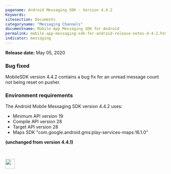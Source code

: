 ```yaml
---
pagename: Android Messaging SDK - Version 4.4.2
Keywords:
sitesection: Documents
categoryname: "Messaging Channels"
documentname: Mobile App Messaging SDK for Android
permalink: mobile-app-messaging-sdk-for-android-release-notes-4-4-2.html
indicator: messaging
---
```


**Release date:** May 05, 2020

### Bug fixed

MobileSDK version 4.4.2 contains a bug fix for an unread message count not being reset on pusher.

### Environment requirements

The Android Mobile Messaging SDK version 4.4.2 uses:

- Minimum API version 19
- Compile API version 28
- Target API version 28
- Maps SDK "com.google.android.gms:play-services-maps:16.1.0"

**(unchanged from version 4.4.1)**

<br>
<p style="text-align: left">
<a href="mobile-app-messaging-sdk-for-android-all-release-notes.html" center><img src="/img/back-to-all-release-notes.png" style="height: 30px; width: auto;"></a></p>

